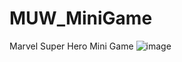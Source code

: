 # MUW_MiniGame
Marvel Super Hero Mini Game
![image](https://user-images.githubusercontent.com/102544122/231840708-6585d0e0-2e58-4c2c-880e-b09c7a27f34a.png)
